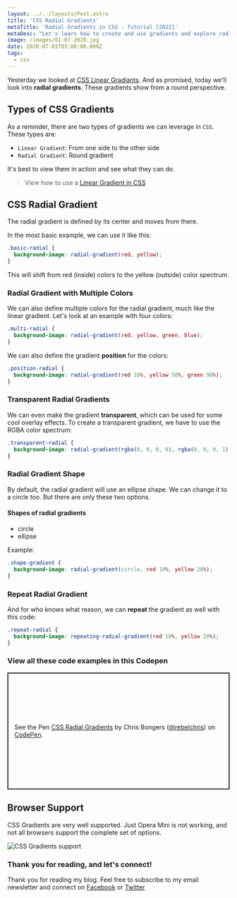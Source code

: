 ```yaml
---
layout: ../../layouts/Post.astro
title: 'CSS Radial Gradients'
metaTitle: 'Radial Gradients in CSS - Tutorial [2022]'
metaDesc: "Let's learn how to create and use gradients and explore radial gradients. See the code examples and the live Codepen."
image: /images/01-07-2020.jpg
date: 2020-07-01T03:00:00.000Z
tags:
  - css
---
```


Yesterday we looked at [CSS Linear Gradiants](https://daily-dev-tips.com/posts/css-linear-gradients/).
And as promised, today we'll look into **radial gradients**. These gradients show from a round perspective.

## Types of CSS Gradients

As a reminder, there are two types of gradients we can leverage in `CSS`. These types are:

- `Linear Gradient`: From one side to the other side
- `Radial Gradient`: Round gradient

It's best to view them in action and see what they can do.

> View how to use a [Linear Gradient in CSS](https://daily-dev-tips.com/posts/css-linear-gradients/)

## CSS Radial Gradient

The radial gradient is defined by its center and moves from there.

In the most basic example, we can use it like this:

```css
.basic-radial {
  background-image: radial-gradient(red, yellow);
}
```

This will shift from red (inside) colors to the yellow (outside) color spectrum.

### Radial Gradient with Multiple Colors

We can also define multiple colors for the radial gradient, much like the linear gradient. Let's look at an example with four colors:

```css
.multi-radial {
  background-image: radial-gradient(red, yellow, green, blue);
}
```

We can also define the gradient **position** for the colors:

```css
.position-radial {
  background-image: radial-gradient(red 10%, yellow 50%, green 90%);
}
```

### Transparent Radial Gradients

We can even make the gradient **transparent**, which can be used for some cool overlay effects. To create a transparent gradient, we have to use the RGBA color spectrum:

```css
.transparent-radial {
  background-image: radial-gradient(rgba(0, 0, 0, 0), rgba(0, 0, 0, 1));
}
```

### Radial Gradient Shape

By default, the radial gradient will use an ellipse shape. We can change it to a circle too. But there are only these two options.

#### Shapes of radial gradients

- circle
- ellipse

Example:

```css
.shape-gradient {
  background-image: radial-gradient(circle, red 10%, yellow 20%);
}
```

### Repeat Radial Gradient

And for who knows what reason, we can **repeat** the gradient as well with this code:

```css
.repeat-radial {
  background-image: repeating-radial-gradient(red 10%, yellow 20%);
}
```

### View all these code examples in this Codepen

<p class="codepen" data-height="265" data-theme-id="light" data-default-tab="css,result" data-user="rebelchris" data-slug-hash="dyGZGzZ" style="height: 265px; box-sizing: border-box; display: flex; align-items: center; justify-content: center; border: 2px solid; margin: 1em 0; padding: 1em;" data-pen-title="CSS Radial Gradients">
  <span>See the Pen <a href="https://codepen.io/rebelchris/pen/dyGZGzZ">
  CSS Radial Gradients</a> by Chris Bongers (<a href="https://codepen.io/rebelchris">@rebelchris</a>)
  on <a href="https://codepen.io">CodePen</a>.</span>
</p>
<script async src="https://static.codepen.io/assets/embed/ei.js"></script>

## Browser Support

CSS Gradients are very well supported. Just Opera Mini is not working, and not all browsers support the complete set of options.

![CSS Gradients support](https://caniuse.bitsofco.de/static/v1/css-gradients-1593449325882.png)

### Thank you for reading, and let's connect!

Thank you for reading my blog. Feel free to subscribe to my email newsletter and connect on [Facebook](https://www.facebook.com/DailyDevTipsBlog) or [Twitter](https://twitter.com/DailyDevTips1)
